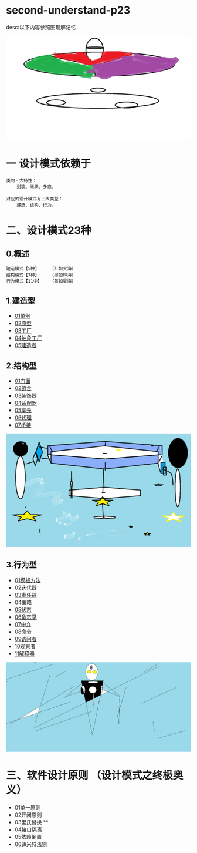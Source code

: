 # second-understand-p23

desc:以下内容参照图理解记忆

![](./resources/总决.png)

# 一 设计模式依赖于
    类的三大特性：
        封装、继承、多态。

    对应的设计模式有三大类型：
        建造、结构、行为。
# 二、设计模式23种
## 0.概述
    建造模式【5种】    （红如火海）
    结构模式【7种】    （绿如林海）
    行为模式【11中】   （蓝如星海）

## 1.建造型
* [01单例]()
* [02原型]()
* [03工厂](src/com/example/c02structure/p01/factory.md)
* [04抽象工厂]()
* [05建造者]()

## 2.结构型
* [01门面](src/com/example/c02structure/p01/%E9%97%A8%E9%9D%A2.md)
* [02组合]()
* [03装饰器](src/com/example/c02structure/p03/%E8%A3%85%E9%A5%B0%E5%99%A8.md)
* [04适配器](src/com/example/c02structure/p04/%E9%80%82%E9%85%8D%E5%99%A8.md)
* [05享元](src/com/example/c02structure/p05/%E4%BA%AB%E5%85%83.md)
* [06代理](src/com/example/c02structure/p06/%E4%BB%A3%E7%90%86.md)
* [07桥接](src/com/example/c02structure/p07/%E6%A1%A5%E6%8E%A5.md)

![](./resources/蓝之多态的行为篇.png)
## 3.行为型
* [01模板方法](src/com/example/c03behavior/p01/%E6%A8%A1%E6%9D%BF.md)
* [02迭代器](src/com/example/c03behavior/p02/%E8%BF%AD%E4%BB%A3%E5%99%A8.md)
* [03责任链](src/com/example/c03behavior/p03/%E8%B4%A3%E4%BB%BB%E9%93%BE.md)
* [04策略](src/com/example/c03behavior/p04/strategy.md)
* [05状态](src/com/example/c03behavior/p05/%E7%8A%B6%E6%80%81.md)
* [06备忘录](src/com/example/c03behavior/p06/memento.md)
* [07中介](src/com/example/c03behavior/P07/%E4%B8%AD%E4%BB%8B)
* [08命令](src/com/example/c03behavior/p08/command.md)
* [09访问者](src/com/example/c03behavior/p09/%E8%AE%BF%E9%97%AE%E8%80%85.md)
* [10观察者](src/com/example/c03behavior/p10/%E8%A7%82%E5%AF%9F%E8%80%85.md)
* [11解释器]()

![](./resources/终道.png)
# 三、软件设计原则 （设计模式之终极奥义）
* 01单一原则
* 02开闭原则
* 03里氏替换 **
* 04接口隔离
* 05依赖倒置
* 06迪米特法则